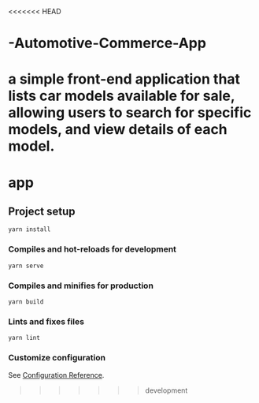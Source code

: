 <<<<<<< HEAD
# -Automotive-Commerce-App
a simple front-end application that lists car models available for sale, allowing users to search for specific models, and view details of each model.
=======
# app

## Project setup
```
yarn install
```

### Compiles and hot-reloads for development
```
yarn serve
```

### Compiles and minifies for production
```
yarn build
```

### Lints and fixes files
```
yarn lint
```

### Customize configuration
See [Configuration Reference](https://cli.vuejs.org/config/).
>>>>>>> development
